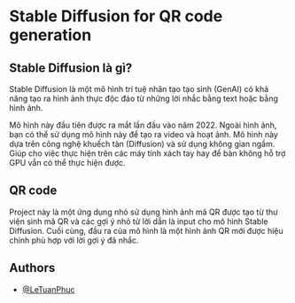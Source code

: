 # Stable Diffusion for QR code generation

## Stable Diffusion là gì?

Stable Diffusion là một mô hình trí tuệ nhân tạo tạo sinh (GenAI) có khả năng tạo ra hình ảnh thực độc đáo từ những lời nhắc bằng text hoặc bằng hình ảnh. 

Mô hình này đầu tiên được ra mắt lần đầu vào năm 2022. Ngoài hình ảnh, bạn có thể sử dụng mô hình này để tạo ra video và hoạt ảnh. Mô hình này dựa trên công nghệ khuếch tàn (Diffusion) và sử dụng không gian ngầm. Giúp cho việc thực hiện trên các máy tính xách tay hay để bàn không hỗ trợ GPU vẫn có thể thực hiện được. 

## QR code

Project này là một ứng dụng nhỏ sử dụng hình ảnh mã QR được tạo từ thư viện sinh mã QR và các gợi ý nhỏ từ lời dẫn là input cho mô hình Stable Diffusion. Cuối cùng, đầu ra của mô hình là một hình ảnh QR mới được hiệu chỉnh phù hợp với lời gợi ý đã nhắc.

## Authors

- [@LeTuanPhuc](https://github.com/phucle103198)



